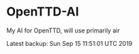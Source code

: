 # OpenTTD-AI
My AI for OpenTTD, will use primarily air

Latest backup: Sun Sep 15 11:51:01 UTC 2019
